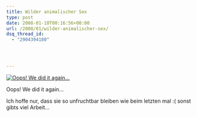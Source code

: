 ```yaml
---
title: Wilder animalischer Sex
type: post
date: 2008-01-10T00:16:56+00:00
url: /2008/01/wilder-animalischer-sex/
dsq_thread_id:
  - "2904394180"




---
```

<div class="flickr">
  <a href="http://www.flickr.com/photos/schreibblogade/2182530265/" title="Oops! We did it again..."><img src="//farm3.static.flickr.com/2298/2182530265_f8f13087ed.jpg" alt="Oops! We did it again..." /></a></p>

  <p>
    Oops! We did it again...
  </p>
</div>

Ich hoffe nur, dass sie so unfruchtbar bleiben wie beim letzten mal :( sonst gibts viel Arbeit...
